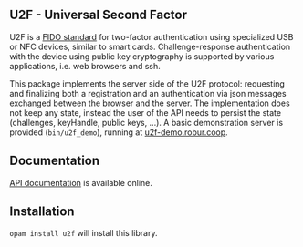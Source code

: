 ## U2F - Universal Second Factor

U2F is a
[FIDO standard](https://fidoalliance.org/specs/fido-u2f-v1.2-ps-20170411/)
for two-factor authentication using specialized USB or NFC devices, similar
to smart cards. Challenge-response authentication with the device using public
key cryptography is supported by various applications, i.e. web browsers and
ssh.

This package implements the server side of the U2F protocol: requesting and
finalizing both a registration and an authentication via json messages exchanged
between the browser and the server. The implementation does not keep any state,
instead the user of the API needs to persist the state (challenges, keyHandle,
public keys, ...). A basic demonstration server is provided (`bin/u2f_demo`),
running at [u2f-demo.robur.coop](https://u2f-demo.robur.coop).

## Documentation

[API documentation](https://robur-coop.github.io/u2f/doc) is available online.

## Installation

`opam install u2f` will install this library.
